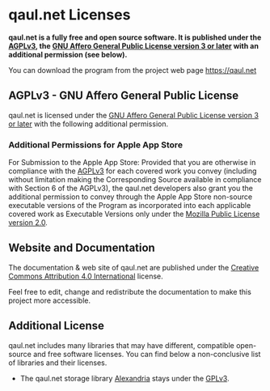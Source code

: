 # qaul.net Licenses

**qaul.net is a fully free and open source software. It is published under the 
[AGPLv3], the [GNU Affero General Public License version 3 or later] with an 
additional permission (see below).**

You can download the program from the project web page https://qaul.net


## AGPLv3 - GNU Affero General Public License

qaul.net is licensed under the 
[GNU Affero General Public License version 3 or later](agpl-3.0.md) with the 
following additional permission.

### Additional Permissions for Apple App Store

For Submission to the Apple App Store:
Provided that you are otherwise in compliance with the [AGPLv3] for each
covered work you convey (including without limitation making the
Corresponding Source available in compliance with Section 6 of the
AGPLv3), the qaul.net developers also grant you the additional
permission to convey through the Apple App Store non-source executable
versions of the Program as incorporated into each applicable covered
work as Executable Versions only under the 
[Mozilla Public License version 2.0].

## Website and Documentation

The documentation & web site of qaul.net are published under the 
[Creative Commons Attribution 4.0 International](cc-by.md) license.

Feel free to edit, change and redistribute the documentation to
make this project more accessible.


## Additional License

qaul.net includes many libraries that may have different, compatible 
open-source and free software licenses. You can find below a 
non-conclusive list of libraries and their licenses.

* The qaul.net storage library 
  [Alexandria](https://git.open-communication.net/qaul/alexandria) 
  stays under the [GPLv3](gpl-3.0.md).



[AGPLv3]: agpl-3.0.md
[GNU Affero General Public License version 3 or later]: agpl-3.0.md
[Creative Commons Attribution 4.0 International]: cc-by.md
[Mozilla Public License version 2.0]: mpl-v2.0.md
[GPLv3]: gpl-3.0.md
